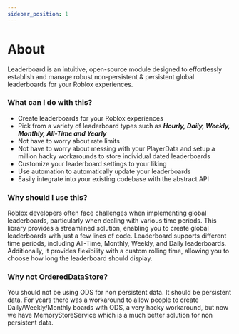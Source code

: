 ```yaml
---
sidebar_position: 1
---
```


# About
Leaderboard is an intuitive, open-source module designed to effortlessly establish and manage robust non-persistent & persistent global leaderboards for your Roblox experiences.

### What can I do with this?
- Create leaderboards for your Roblox experiences
- Pick from a variety of leaderboard types such as <b><i>Hourly, Daily, Weekly, Monthly, All-Time and Yearly</i></b>
- Not have to worry about rate limits
- Not have to worry about messing with your PlayerData and setup a million hacky workarounds to store individual dated leaderboards
- Customize your leaderboard settings to your liking
- Use automation to automatically update your leaderboards
- Easily integrate into your existing codebase with the abstract API

### Why should I use this?
Roblox developers often face challenges when implementing global leaderboards, particularly when dealing with various time periods. This library provides a streamlined solution, enabling you to create global leaderboards with just a few lines of code. Leaderboard supports different time periods, including All-Time, Monthly, Weekly, and Daily leaderboards. Additionally, it provides flexibility with a custom rolling time, allowing you to choose how long the leaderboard should display.

### Why not OrderedDataStore?
You should not be using ODS for non persistent data. It should be persistent data. For years there was a workaround to allow people to create Daily/Weekly/Monthly boards with ODS, a very hacky workaround, but now we have MemoryStoreService which is a much better solution for non persistent data.